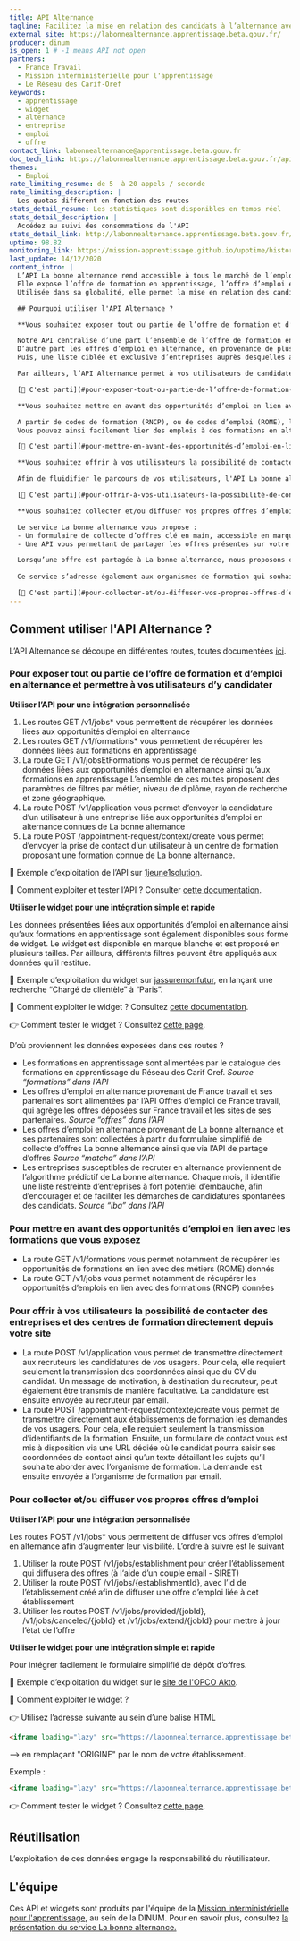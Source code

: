 ```yaml
---
title: API Alternance
tagline: Facilitez la mise en relation des candidats à l’alternance avec les entreprises et organismes de formation. 
external_site: https://labonnealternance.apprentissage.beta.gouv.fr/
producer: dinum
is_open: 1 # -1 means API not open
partners:
  - France Travail
  - Mission interministérielle pour l'apprentissage
  - Le Réseau des Carif-Oref
keywords:
  - apprentissage
  - widget
  - alternance
  - entreprise
  - emploi
  - offre
contact_link: labonnealternance@apprentissage.beta.gouv.fr
doc_tech_link: https://labonnealternance.apprentissage.beta.gouv.fr/api/docs/json
themes:
  - Emploi
rate_limiting_resume: de 5  à 20 appels / seconde
rate_limiting_description: |
  Les quotas diffèrent en fonction des routes
stats_detail_resume: Les statistiques sont disponibles en temps réel
stats_detail_description: |
  Accédez au suivi des consommations de l'API
stats_detail_link: http://labonnealternance.apprentissage.beta.gouv.fr/metabase/public/dashboard/ce3c7892-0931-46a6-85c5-c768716aff04
uptime: 98.82
monitoring_link: https://mission-apprentissage.github.io/upptime/history/la-bonne-alternance-api
last_update: 14/12/2020
content_intro: |
  L’API La bonne alternance rend accessible à tous le marché de l’emploi et de la formation en alternance.
  Elle expose l’offre de formation en apprentissage, l’offre d’emploi en alternance et identifie les entreprises susceptibles de recruter en alternance.
  Utilisée dans sa globalité, elle permet la mise en relation des candidats à l’alternance avec des entreprises accueillant des alternants d’une part et/ou avec des organismes de formation en alternance d’autre part.

  ## Pourquoi utiliser l'API Alternance ?

  **Vous souhaitez exposer tout ou partie de l’offre de formation et d’emploi en alternance auprès de vos utilisateurs, et leur permettre d’y candidater directement depuis votre site ?**

  Notre API centralise d’une part l’ensemble de l’offre de formation en apprentissage disponible sur le territoire national, soit environ 50 000 formations, mises à jour en temps réel.
  D’autre part les offres d’emploi en alternance, en provenance de plus d’une centaine de sites (France travail, Monster, Indeed, 1jeune1solution, La bonne alternance, …), soit environ 200 000 offres par an, mises à jour en temps réel.
  Puis, une liste ciblée et exclusive d’entreprises auprès desquelles adresser des candidatures spontanées, identifiées grâce à l’analyse de diverses données publiques, soit environ 300 000 opportunités supplémentaires.

  Par ailleurs, l’API Alternance permet à vos utilisateurs de candidater directement à ces opportunités d’emploi et de formation, sans quitter votre site, grâce à un flux d’échange de données sécurisé.

  [🚀 C'est parti](#pour-exposer-tout-ou-partie-de-l’offre-de-formation-et-d’emploi-en-alternance-et-permettre-à-vos-utilisateurs-d’y-candidater)

  **Vous souhaitez mettre en avant des opportunités d’emploi en lien avec les formations que vous exposez ?**

  A partir de codes de formation (RNCP), ou de codes d’emploi (ROME), l’API Alternance vous restitue les opportunités d’emploi et/ou de formation associés, avec la possibilité de cibler un périmètre géographique restreint.
  Vous pouvez ainsi facilement lier des emplois à des formations en alternance. 

  [🚀 C'est parti](#pour-mettre-en-avant-des-opportunités-d’emploi-en-lien-avec-les-formations-que-vous-exposez)

  **Vous souhaitez offrir à vos utilisateurs la possibilité de contacter des entreprises et des centres de formation directement depuis votre site ?**

  Afin de fluidifier le parcours de vos utilisateurs, l'API La bonne alternance vous permet de transmettre directement aux recruteurs et organismes de formations les candidatures et questions de vos usagers, sans que ces derniers n’aient à quitter votre site.

  [🚀 C'est parti](#pour-offrir-à-vos-utilisateurs-la-possibilité-de-contacter-des-entreprises-et-des-centres-de-formation-directement-depuis-votre-site)

  **Vous souhaitez collecter et/ou diffuser vos propres offres d’emploi ?**

  Le service La bonne alternance vous propose : 
  - Un formulaire de collecte d’offres clé en main, accessible en marque blanche sous format widget ou API. A l'aide d’un format simplifié, il permet de déposer une offre en moins de 2 minutes en générant une description automatique du poste.
  - Une API vous permettant de partager les offres présentes sur votre plateforme, afin de les diffuser à grande échelle sur le site La bonne alternance ainsi que ses sites partenaires (1jeune1solution, France travail, Parcoursup, …)

  Lorsqu’une offre est partagée à La bonne alternance, nous proposons également de la diffuser aux centres de formation en alternance formant sur ce métier et situés dans la même zone géographique que l’entreprise recrutant. Ce service facultatif de mise en relation permet d’accélérer le recrutement et proposer des candidats aux entreprises.
  
  Ce service s’adresse également aux organismes de formation qui souhaitent diffuser des offres d’emploi pour le compte d’entreprises partenaires.

  [🚀 C'est parti](#pour-collecter-et/ou-diffuser-vos-propres-offres-d’emploi)
---
```

## Comment utiliser l'API Alternance ?
L’API Alternance se découpe en différentes routes, toutes documentées [ici](https://api.gouv.fr/documentation/api-la-bonne-alternance).

### Pour exposer tout ou partie de l’offre de formation et d’emploi en alternance et permettre à vos utilisateurs d’y candidater
**Utiliser l’API pour une intégration personnalisée**
1. Les routes GET /v1/jobs* vous permettent de récupérer les données liées aux opportunités d’emploi en alternance
2. Les routes GET /v1/formations* vous permettent de récupérer les données liées aux formations en apprentissage
3. La route GET /v1/jobsEtFormations vous permet de récupérer les données liées aux opportunités d’emploi en alternance ainsi qu’aux formations en apprentissage
L’ensemble de ces routes proposent des paramètres de filtres par métier, niveau de diplôme, rayon de recherche et zone géographique.
4. La route POST /v1/application vous permet d’envoyer la candidature d’un utilisateur à une entreprise liée aux opportunités d’emploi en alternance connues de La bonne alternance
5. La route POST /appointment-request/context/create vous permet d’envoyer la prise de contact d’un utilisateur à un centre de formation proposant une formation connue de La bonne alternance.

🔎 Exemple d’exploitation de l’API sur [1jeune1solution](https://www.1jeune1solution.gouv.fr/apprentissage?commune=75101&distance=30&etudes=all&metier=Boulangerie,%20p%C3%A2tisserie,%20chocolaterie&type=company&page=1).

📄 Comment exploiter et tester l’API ? Consulter [cette documentation](https://api.gouv.fr/documentation/api-la-bonne-alternance).

**Utiliser le widget pour une intégration simple et rapide**

Les données présentées liées aux opportunités d’emploi en alternance ainsi qu’aux formations en apprentissage sont également disponibles sous forme de widget. 
Le widget est disponible en marque blanche et est proposé en plusieurs tailles. Par ailleurs, différents filtres peuvent être appliqués aux données qu’il restitue.

🔎 Exemple d’exploitation du widget sur [jassuremonfutur](https://www.jassuremonfutur.fr/annuaire-formation-assurance), en lançant une recherche “Chargé de clientèle” à “Paris”.

📄 Comment exploiter le widget ? Consultez [cette documentation](https://api.gouv.fr/guides/widget-la-bonne-alternance).

👉 Comment tester le widget ? Consultez [cette page](https://labonnealternance.apprentissage.beta.gouv.fr/test-widget). 

D’où proviennent les données exposées dans ces routes ?
- Les formations en apprentissage sont alimentées par le catalogue des formations en apprentissage du Réseau des Carif Oref. 
_Source “formations” dans l’API_
- Les offres d’emploi en alternance provenant de France travail et ses partenaires sont alimentées par l’API Offres d’emploi de France travail, qui agrège les offres déposées sur France travail et les sites de ses partenaires.
_Source “offres” dans l’API_
- Les offres d’emploi en alternance provenant de La bonne alternance et ses partenaires sont collectées à partir du formulaire simplifié de collecte d’offres La bonne alternance ainsi que via l’API de partage d’offres
_Source “matcha” dans l’API_
- Les entreprises susceptibles de recruter en alternance proviennent de l’algorithme prédictif de La bonne alternance. Chaque mois, il identifie une liste restreinte d’entreprises à fort potentiel d’embauche, afin d’encourager et de faciliter les démarches de candidatures spontanées des candidats.
_Source “lba” dans l’API_

### Pour mettre en avant des opportunités d’emploi en lien avec les formations que vous exposez
- La route GET /v1/formations vous permet notamment de récupérer les opportunités de formations en lien avec des métiers (ROME) donnés
- La route GET /v1/jobs vous permet notamment de récupérer les opportunités d’emplois en lien avec des formations (RNCP) données

### Pour offrir à vos utilisateurs la possibilité de contacter des entreprises et des centres de formation directement depuis votre site
- La route POST /v1/application vous permet de transmettre directement aux recruteurs les candidatures de vos usagers.
Pour cela, elle requiert seulement la transmission des coordonnées ainsi que du CV du candidat. Un message de motivation, à destination du recruteur, peut également être transmis de manière facultative. La candidature est ensuite envoyée au recruteur par email.
- La route POST /appointment-request/contexte/create vous permet de transmettre directement aux établissements de formation les demandes de vos usagers.
Pour cela, elle requiert seulement la transmission d’identifiants de la formation. Ensuite, un formulaire de contact vous est mis à disposition via une URL dédiée où le candidat pourra saisir ses coordonnées de contact ainsi qu’un texte détaillant les sujets qu’il souhaite aborder avec l’organisme de formation. La demande est ensuite envoyée à l’organisme de formation par email.

### Pour collecter et/ou diffuser vos propres offres d’emploi
**Utiliser l’API pour une intégration personnalisée**

Les routes POST /v1/jobs* vous permettent de diffuser vos offres d’emploi en alternance afin d’augmenter leur visibilité.
L’ordre à suivre est le suivant
1. Utiliser la route POST /v1/jobs/establishment pour créer l’établissement qui diffusera des offres (à l‘aide d’un couple email - SIRET)
2. Utiliser la route POST /v1/jobs/{establishmentId}, avec l’id de l’établissement créé afin de diffuser une offre d’emploi liée à cet établissement
3. Utiliser les routes POST /v1/jobs/provided/{jobId}, /v1/jobs/canceled/{jobId} et /v1/jobs/extend/{jobId} pour mettre à jour l’état de l’offre

**Utiliser le widget pour une intégration simple et rapide**

Pour intégrer facilement le formulaire simplifié de dépôt d’offres.

🔎 Exemple d’exploitation du widget sur le [site de l'OPCO Akto](https://www.akto.fr/deposer-une-offre-demploi-en-alternance/).

📄 Comment exploiter le widget ? 

👉 Utilisez l’adresse suivante au sein d’une balise HTML

```html
<iframe loading="lazy" src="https://labonnealternance.apprentissage.beta.gouv.fr/espace-pro/widget/ORIGINE" width="100%" height="800" frameborder="0" style="max-width: 100%;"></iframe>
```
--> en remplaçant "ORIGINE" par le nom de votre établissement.

Exemple :

```html
<iframe loading="lazy" src="https://labonnealternance.apprentissage.beta.gouv.fr/espace-pro/widget/akto" width="100%" height="800" frameborder="0" style="max-width: 100%;"></iframe>
```

👉 Comment tester le widget ? Consultez [cette page](https://labonnealternance-recette.apprentissage.beta.gouv.fr/espace-pro/widget/matcha).

## Réutilisation

L’exploitation de ces données engage la responsabilité du réutilisateur.

## L'équipe

Ces API et widgets sont produits par l'équipe de la [Mission interministérielle pour l'apprentissage](https://beta.gouv.fr/incubateurs/mission-apprentissage.html), au sein de la DINUM. 
Pour en savoir plus, consultez [la présentation du service La bonne alternance.](https://beta.gouv.fr/startups/la-bonne-alternance.html)
